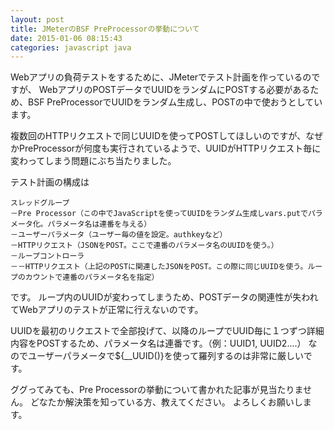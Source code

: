 ```yaml
---
layout: post
title: JMeterのBSF PreProcessorの挙動について
date: 2015-01-06 08:15:43
categories: javascript java
---
```

<p>Webアプリの負荷テストをするために、JMeterでテスト計画を作っているのですが、
WebアプリのPOSTデータでUUIDをランダムにPOSTする必要があるため、BSF PreProcessorでUUIDをランダム生成し、POSTの中で使おうとしています。</p>

<p>複数回のHTTPリクエストで同じUUIDを使ってPOSTしてほしいのですが、なぜかPreProcessorが何度も実行されているようで、UUIDがHTTPリクエスト毎に変わってしまう問題にぶち当たりました。</p>

<p>テスト計画の構成は</p>

<pre><code>スレッドグループ
－Pre Processor（この中でJavaScriptを使ってUUIDをランダム生成しvars.putでパラメータ化。パラメータ名は連番を与える）
－ユーザーパラメータ（ユーザー毎の値を設定。authkeyなど）
－HTTPリクエスト（JSONをPOST。ここで連番のパラメータ名のUUIDを使う。）
－ループコントローラ
－－HTTPリクエスト（上記のPOSTに関連したJSONをPOST。この際に同じUUIDを使う。ループのカウントで連番のパラメータ名を指定）
</code></pre>

<p>です。
ループ内のUUIDが変わってしまうため、POSTデータの関連性が失われてWebアプリのテストが正常に行えないのです。</p>

<p>UUIDを最初のリクエストで全部投げて、以降のループでUUID毎に１つずつ詳細内容をPOSTするため、パラメータ名は連番です。（例：UUID1, UUID2....）
なのでユーザーパラメータで${__UUID()}を使って羅列するのは非常に厳しいです。</p>

<p>ググってみても、Pre Processorの挙動について書かれた記事が見当たりません。
どなたか解決策を知っている方、教えてください。
よろしくお願いします。</p>
